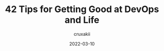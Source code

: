 ---
author: cruxakii
date: 2022-03-10
publisher: thepracticaldev
tags:
  - development
  - career
  - tips
  - meta
target_url: https://dev.to/signoz/43-tips-for-getting-good-at-devops-life-55cp
title: 42 Tips for Getting Good at DevOps and Life
---